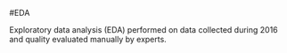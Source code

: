 #EDA

Exploratory data analysis (EDA) performed on data collected during 2016 and quality evaluated manually by experts.
